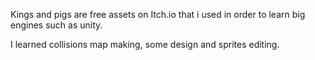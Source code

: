 Kings and pigs are free assets on Itch.io that i used in order to learn big engines such as unity.

I learned collisions map making, some design and sprites editing.
